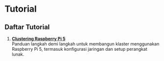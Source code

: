 # Tutorial 
## Daftar Tutorial

1. **[Clustering Raspberry Pi 5](RaspberryPi.md)**  
   Panduan langkah demi langkah untuk membangun klaster menggunakan Raspberry Pi 5, termasuk konfigurasi jaringan dan setup perangkat lunak.
